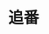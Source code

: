 ---
layout: bangumi
title: 追番
comments: false
# date: 2019-02-10 21:32:48
keywords:
description:
# tags: 番组
bangumis:
  # 番组图片
  - img: http://bgm.tv/pic/cover/l/36/16/293049_0e0re.jpg
  # 番组名
    title: 辉夜大小姐想让我告白？～天才们的恋爱头脑战～
  # 追番状态 （追番ing/已追完）
    status: 追番ing
  # 追番进度
    progress: 75
  # 番剧日文名称
    jp: かぐや様は告らせたい？～天才たちの恋愛頭脳戦～
  # 放送时间
    time: 2020-04-11 SAT.
  # 番剧介绍
    desc:  人才云集的精英校·秀知院学园，在该校的学生会相遇的副会长·四宫辉夜与学生会长·白银御行。无论任何人都认为十分般配的这两位天才，本以为很快就会喜结良缘，但碍于过高的自尊心而仍然未能告白！“如何让对方告白”在这样的恋爱头脑战中穷尽智略的两人……其罕有的知性热失控！已经完全无法控制！恋爱让天才变成傻瓜！新感觉“头脑战”？恋爱喜剧，再次开战！

---